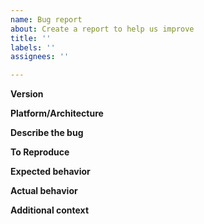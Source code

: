 ```yaml
---
name: Bug report
about: Create a report to help us improve
title: ''
labels: ''
assignees: ''

---
```


<!-- Thanks for helping us to improve the system-upgrade-controller! We welcome all bug reports. Please fill out each area of the template so we can better help you.  ***You can delete this message portion of the bug report.*** -->

**Version**
<!-- Provide output from `system-upgrade-controller --version` -->

**Platform/Architecture**
<!-- Provide output `echo "$(go env GOOS)-$(go env GOARCH)"` -->

**Describe the bug**
<!-- A clear and concise description of what the bug is. -->

**To Reproduce**
<!-- Steps to reproduce the behavior: -->

**Expected behavior**
<!-- A clear and concise description of what you expected to happen. -->

**Actual behavior**
<!-- A clear and concise description of what actually happened. -->

**Additional context**
<!-- Add any other context about the problem here, such as relevant hardware or virtualization detail -->
